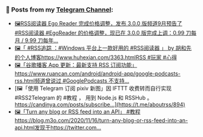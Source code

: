 ### 📰 Posts from my [Telegram Channel](https://t.me/s/aboutrss):
<!-- BLOG-POST-LIST:START -->
- [🖼RSS阅读器 Ego Reader 完成价格调整，发布 3.0.0 版频道9月预告了 #RSS阅读器 #EgoReader 的价格调整，现已在 3.0.0 版完成上调：0.99 刀每月 / 9.99 刀每年...](https://t.me/aboutrss/897)
- [🖼「 #RSS追踪 ：#Windows 平台上一款好用的 #RSS阅读器 」 by 胡和先的个人博客https://www.huhexian.com/3363.htmlRSS #玩家 #心得](https://t.me/aboutrss/896)
- [🖼「谷歌播客 App 更新：最新支持 RSS 订阅功能」https://www.ruancan.com/android/android-app/google-podcasts-rss.html频道曾说过 #GooglePodcasts 不支持...](https://t.me/aboutrss/895)
- [🖼「使用 Telegram 订阅 pixiv 新图」因 IFTTT 收费转而自行实现 #RSS2Telegram 的 #教程 ， 用到 Node.js 和 RSSHub 。https://candinya.com/posts/subscribe...](https://t.me/aboutrss/894)
- [🖼「Turn any blog or RSS feed into an API」 #教程https://blog.m3o.com/2020/11/16/turn-any-blog-or-rss-feed-into-an-api.html发现于https://twitter.com...](https://t.me/aboutrss/893)
<!-- BLOG-POST-LIST:END -->

<!--
**AboutRSS/AboutRSS** is a ✨ _special_ ✨ repository because its `README.md` (this file) appears on your GitHub profile.

Here are some ideas to get you started:

- 🔭 I’m currently working on ...
- 🌱 I’m currently learning ...
- 👯 I’m looking to collaborate on ...
- 🤔 I’m looking for help with ...
- 💬 Ask me about ...
- 📫 How to reach me: ...
- 😄 Pronouns: ...
- ⚡ Fun fact: ...
-->
